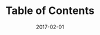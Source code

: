 ---
title: Table of Contents
linktitle:
description:
date: 2017-02-01
publishdate: 2017-02-01
lastmod: 2017-02-01
tags: []
categories: []
weight: 100
draft: false
slug:
aliases: []
notes:
---